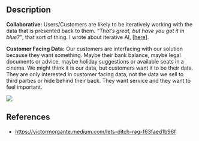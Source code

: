 
## Description

**Collaborative:** Users/Customers are likely to be iteratively working with the data that is presented back to them. _“That’s great, but have you got it in blue?”_, that sort of thing. I wrote about iterative AI, \[[here](https://generativeai.pub/iterative-ai-in-the-generative-age-c697c81fb98b)\].

**Customer Facing Data:** Our customers are interfacing with our solution because they want something. Maybe their bank balance, maybe legal documents or advice, maybe holiday suggestions or available seats in a cinema. We might think it is our data, but customers want it to be their data. They are only interested in customer facing data, not the data we sell to third parties or hide behind their back. They want service and they want to feel important.


![](/assets/images/2024-04-14-16-37-34.png)

## References

- https://victormorgante.medium.com/lets-ditch-rag-f63faed1b96f